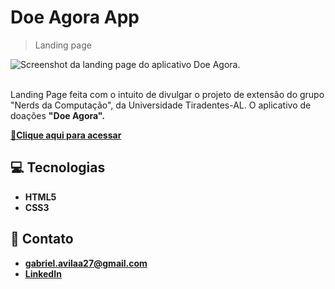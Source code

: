 <h1>Doe Agora App</h1>

> Landing page

<img src="imagens\screenshot_fullsize.png" alt=" Screenshot da landing page do aplicativo Doe Agora.">
<br>
<br>
<p>Landing Page feita com o intuito de divulgar o projeto de extensão do grupo "Nerds da Computação", da Universidade Tiradentes-AL. O aplicativo de doações <strong>"Doe Agora"<strong>.</p>

<a href="https://gabrielavila27.github.io/exp-extensionista/">🔗Clique aqui para acessar</a>


<h2>💻 Tecnologias</h2>
<ul>
    <li>HTML5</li>
    <li>CSS3</li>
</ul>

<h2>💙 Contato</h2>
<ul>
    <li><a href="https://www.google.com/intl/pt-BR/gmail/about/">gabriel.avilaa27@gmail.com</a></li>
    <li><a href="https://www.linkedin.com/in/gabriel-avila-10a077218/">LinkedIn</a></li>
</ul>

